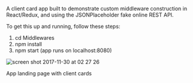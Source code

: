 A client card app built to demonstrate custom middleware construction in React/Redux, and using the JSONPlaceholder fake online REST API.

To get this up and running, follow these steps:

1) cd Middlewares
2) npm install
3) npm start (app runs on localhost:8080)


![screen shot 2017-11-30 at 02 27 26](https://user-images.githubusercontent.com/25869284/33410034-42d0c6c8-d576-11e7-9324-e85744668209.png)

App landing page with client cards
